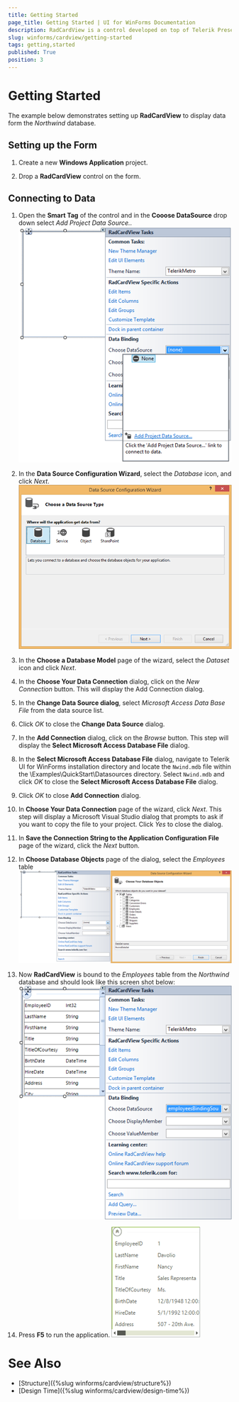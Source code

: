 ```yaml
---
title: Getting Started
page_title: Getting Started | UI for WinForms Documentation
description: RadCardView is a control developed on top of Telerik Presentation Framework which provides a way for displaying and editing text data as well as performing layout modifications
slug: winforms/cardview/getting-started
tags: getting,started
published: True
position: 3
---
```


# Getting Started

The example below demonstrates setting up __RadCardView__ to display data form the *Northwind* database.

## Setting up the Form 

1. Create a new __Windows Application__ project.
            
1. Drop a __RadCardView__ control on the form.
            

## Connecting to Data

1. Open the __Smart Tag__ of the control and in the __Cooose DataSource__ drop down select *Add Project Data Source..*
![radcardview-getting-started 001](images/radcardview-getting-started001.png)

1. In the __Data Source Configuration Wizard__, select the *Database* icon, and click *Next*.
![radcardview-getting-started 002](images/radcardview-getting-started002.png)

1. In the __Choose a Database Model__ page of the wizard, select the *Dataset* icon and click *Next*.
            
1. In the __Choose Your Data Connection__ dialog, click on the *New Connection* button. This will display the Add Connection dialog.

1. In the __Change Data Source dialog__, select *Microsoft Access Data Base File* from the data source list.

1. Click *OK* to close the __Change Data Source__ dialog.

1. In the __Add Connection__ dialog, click on the *Browse* button. This step will display the __Select Microsoft Access Database File__ dialog.

1. In the __Select Microsoft Access Database File__ dialog, navigate to Telerik UI for WinForms installation directory and locate the `Nwind.mdb` file within the \Examples\QuickStart\Datasources directory. Select `Nwind.mdb` and click *OK* to close the __Select Microsoft Access Database File__ dialog.

1. Click *OK* to close __Add Connection__ dialog.

1. In __Choose Your Data Connection__ page of the wizard, click *Next*. This step will display a Microsoft Visual Studio dialog that prompts to ask if you want to copy the file to your project. Click *Yes* to close the dialog.   

1. In __Save the Connection String to the Application Configuration File__ page of the wizard, click the *Next* button. 

1. In __Choose Database Objects__ page of the dialog, select the *Employees* table
![radcardview-getting-started 003](images/radcardview-getting-started003.png)

1. Now __RadCardView__ is bound to the *Employees* table from the *Northwind* database and should look like this screen shot below: 
![grid-getting-started 005](images/radcardview-getting-started004.png)

1. Press __F5__ to run the application.
![grid-getting-started 005](images/radcardview-getting-started005.gif)
            
# See Also

* [Structure]({%slug winforms/cardview/structure%})
* [Design Time]({%slug winforms/cardview/design-time%})